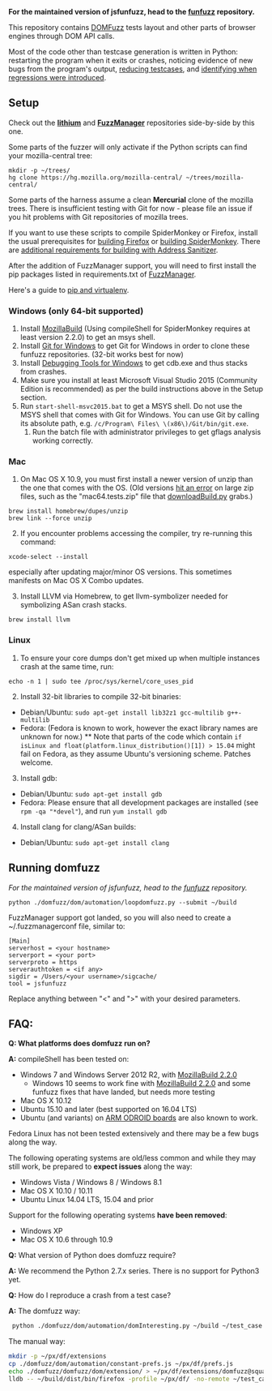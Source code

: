 **For the maintained version of jsfunfuzz, head to the [funfuzz](https://github.com/MozillaSecurity/funfuzz) repository.**

This repository contains [DOMFuzz](dom) tests layout and other parts of browser engines through DOM API calls.

Most of the code other than testcase generation is written in Python: restarting the program when it exits or crashes, noticing evidence of new bugs from the program's output, [reducing testcases](https://github.com/MozillaSecurity/lithium/), and [identifying when regressions were introduced](autobisect-js/README.md).


## Setup

Check out the **[lithium](https://github.com/MozillaSecurity/lithium/)** and **[FuzzManager](https://github.com/MozillaSecurity/FuzzManager)** repositories side-by-side by this one.

Some parts of the fuzzer will only activate if the Python scripts can find your mozilla-central tree:
```
mkdir -p ~/trees/
hg clone https://hg.mozilla.org/mozilla-central/ ~/trees/mozilla-central/
```

Some parts of the harness assume a clean **Mercurial** clone of the mozilla trees. There is insufficient testing with Git for now - please file an issue if you hit problems with Git repositories of mozilla trees.

If you want to use these scripts to compile SpiderMonkey or Firefox, install the usual prerequisites for [building Firefox](https://developer.mozilla.org/en-US/docs/Mozilla/Developer_guide/Build_Instructions) or [building SpiderMonkey](https://developer.mozilla.org/en-US/docs/Mozilla/Projects/SpiderMonkey/Build_Documentation). There are [additional requirements for building with Address Sanitizer](https://developer.mozilla.org/en-US/docs/Mozilla/Testing/Firefox_and_Address_Sanitizer).

After the addition of FuzzManager support, you will need to first install the pip packages listed in requirements.txt of [FuzzManager](https://github.com/MozillaSecurity/FuzzManager).

Here's a guide to [pip and virtualenv](https://www.dabapps.com/blog/introduction-to-pip-and-virtualenv-python/).

### Windows (only 64-bit supported)

1. Install [MozillaBuild](https://wiki.mozilla.org/MozillaBuild) (Using compileShell for SpiderMonkey requires at least version 2.2.0) to get an msys shell.
2. Install [Git for Windows](https://msysgit.github.io/) to get Git for Windows in order to clone these funfuzz repositories. (32-bit works best for now)
3. Install [Debugging Tools for Windows](https://msdn.microsoft.com/en-us/windows/hardware/hh852365.aspx) to get cdb.exe and thus stacks from crashes.
4. Make sure you install at least Microsoft Visual Studio 2015 (Community Edition is recommended) as per the build instructions above in the Setup section.
5. Run `start-shell-msvc2015.bat` to get a MSYS shell. Do not use the MSYS shell that comes with Git for Windows. You can use Git by calling its absolute path, e.g. `/c/Program\ Files\ \(x86\)/Git/bin/git.exe`.
    1. Run the batch file with administrator privileges to get gflags analysis working correctly.


### Mac

1. On Mac OS X 10.9, you must first install a newer version of unzip than the one that comes with the OS. (Old versions [hit an error](https://bugzilla.mozilla.org/show_bug.cgi?id=1032391) on large zip files, such as the "mac64.tests.zip" file that [downloadBuild.py](util/downloadBuild.py) grabs.)

  ```
  brew install homebrew/dupes/unzip
  brew link --force unzip
  ```

2. If you encounter problems accessing the compiler, try re-running this command:

  ```xcode-select --install```

especially after updating major/minor OS versions. This sometimes manifests on Mac OS X Combo updates.

3. Install LLVM via Homebrew, to get llvm-symbolizer needed for symbolizing ASan crash stacks.

  ```
  brew install llvm
  ```


### Linux

1. To ensure your core dumps don't get mixed up when multiple instances crash at the same time, run:

  ```
  echo -n 1 | sudo tee /proc/sys/kernel/core_uses_pid
  ```
2. Install 32-bit libraries to compile 32-bit binaries:
  * Debian/Ubuntu: ```sudo apt-get install lib32z1 gcc-multilib g++-multilib```
  * Fedora: (Fedora is known to work, however the exact library names are unknown for now.)
  ** Note that parts of the code which contain ```if isLinux and float(platform.linux_distribution()[1]) > 15.04``` might fail on Fedora, as they assume Ubuntu's versioning scheme. Patches welcome.
3. Install gdb:
  * Debian/Ubuntu: ```sudo apt-get install gdb```
  * Fedora: Please ensure that all development packages are installed (see ```rpm -qa "*devel"```), and run ```yum install gdb```
4. Install clang for clang/ASan builds:
  * Debian/Ubuntu: ```sudo apt-get install clang```


## Running domfuzz

*For the maintained version of jsfunfuzz, head to the [funfuzz](https://github.com/MozillaSecurity/funfuzz) repository.*


`python ./domfuzz/dom/automation/loopdomfuzz.py --submit ~/build`


FuzzManager support got landed, so you will also need to create a ~/.fuzzmanagerconf file, similar to:

```
[Main]
serverhost = <your hostname>
serverport = <your port>
serverproto = https
serverauthtoken = <if any>
sigdir = /Users/<your username>/sigcache/
tool = jsfunfuzz
```

Replace anything between "<" and ">" with your desired parameters.

## FAQ:

**Q: What platforms does domfuzz run on?**

**A:** compileShell has been tested on:

* Windows 7 and Windows Server 2012 R2, with [MozillaBuild 2.2.0](https://wiki.mozilla.org/MozillaBuild)
  * Windows 10 seems to work fine with [MozillaBuild 2.2.0](https://wiki.mozilla.org/MozillaBuild) and some funfuzz fixes that have landed, but needs more testing
* Mac OS X 10.12
* Ubuntu 15.10 and later (best supported on 16.04 LTS)
* Ubuntu (and variants) on [ARM ODROID boards](http://www.hardkernel.com/main/main.php) are also known to work.

Fedora Linux has not been tested extensively and there may be a few bugs along the way.

The following operating systems are old/less common and while they may still work, be prepared to **expect issues** along the way:

* Windows Vista / Windows 8 / Windows 8.1
* Mac OS X 10.10 / 10.11
* Ubuntu Linux 14.04 LTS, 15.04 and prior

Support for the following operating systems **have been removed**:

* Windows XP
* Mac OS X 10.6 through 10.9

**Q:** What version of Python does domfuzz require?

**A:** We recommend the Python 2.7.x series. There is no support for Python3 yet.

**Q:** How do I reproduce a crash from a test case?

**A:** The domfuzz way:
```bash
 python ./domfuzz/dom/automation/domInteresting.py ~/build ~/test_case.html
 ```
 The manual way:<br>
 ```bash
mkdir -p ~/px/df/extensions
cp ./domfuzz/dom/automation/constant-prefs.js ~/px/df/prefs.js
echo ./domfuzz/domfuzz/dom/extension/ > ~/px/df/extensions/domfuzz@squarefree.com
lldb -- ~/build/dist/bin/firefox -profile ~/px/df/ -no-remote ~/test_case.html 

```
